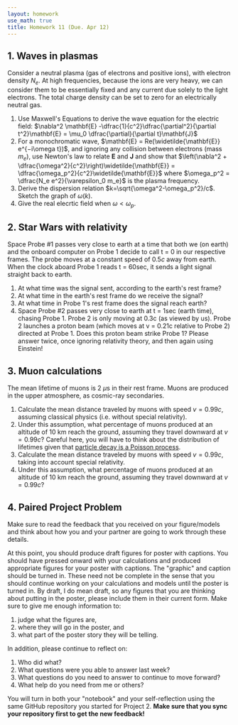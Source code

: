 ```yaml
---
layout: homework
use_math: true
title: Homework 11 (Due. Apr 12)
---
```


## 1. Waves in plasmas

Consider a neutral plasma (gas of electrons and positive ions), with electron
density $N_e$. At high frequencies, because the ions are very heavy, we can consider them to be essentially fixed and any current due solely to the light electrons. The total charge density can be set to zero for an electrically neutral gas.

1. Use Maxwell's Equations to derive the wave equation for the electric field: $\nabla^2 \mathbf{E} -\dfrac{1}{c^2}\dfrac{\partial^2}{\partial t^2}\mathbf{E} = \mu_0 \dfrac{\partial}{\partial t}\mathbf{J}$
2. For a monochromatic wave, $\mathbf{E} = Re(\widetilde{\mathbf{E}} e^{−i\omega t})$, and ignoring any collision between electrons (mass $m_e$), use Newton's law to relate $\mathbf{E}$ and $\mathbf{J}$ and show that $\left(\nabla^2 + \dfrac{\omega^2}{c^2}\right)\widetilde{\mathbf{E}} = \dfrac{\omega_p^2}{c^2}\widetilde{\mathbf{E}}$ where $\omega_p^2 = \dfrac{N_e e^2}{\varepsilon_0 m_e}$ is the plasma frequency.
3. Derive the dispersion relation $k=\sqrt{\omega^2-\omega_p^2}/c$. Sketch the graph of $\omega(k)$.
4. Give the real elecrtic field when $\omega < \omega_p$.

## 2. Star Wars with relativity

Space Probe #1 passes very close to earth at a time that both we (on earth) and the onboard computer on Probe 1 decide to call t = 0 in our respective frames. The probe moves at a constant speed of 0.5$c$ away from earth. When the clock aboard Probe 1 reads t = 60sec, it sends a light signal straight back to earth.

1. At what time was the signal sent, according to the earth's rest frame?
2. At what time in the earth's rest frame do we receive the signal?
3. At what time in Probe 1's rest frame does the signal reach earth?
4. Space Probe #2 passes very close to earth at t = 1sec (earth time), chasing Probe 1. Probe 2 is only moving at 0.3c (as viewed by us). Probe 2 launches a proton beam (which moves at v = 0.21c relative to Probe 2) directed at Probe 1. Does this proton beam strike Probe 1? Please answer twice, once ignoring relativity theory, and then again using Einstein!

## 3. Muon calculations

The mean lifetime of muons is 2 $\mu\text{s}$ in their rest frame. Muons are produced in the upper atmosphere, as cosmic-ray secondaries.

1. Calculate the mean distance traveled by muons with speed $v = 0.99c$, assuming classical physics (i.e. without special relativity).
2. Under this assumption, what percentage of muons produced at an altitude of 10 km reach the ground, assuming they travel downward at $v = 0.99c$? Careful here, you will have to think about the distribution of lifetimes given that [particle decay is a Poisson process](https://en.wikipedia.org/wiki/Particle_decay).
3. Calculate the mean distance traveled by muons with speed $v = 0.99c$, taking into account special relativity.
4. Under this assumption, what percentage of muons produced at an altitude of 10 km reach the ground, assuming they travel downward at $v = 0.99c$?

## 4. Paired Project Problem

Make sure to read the feedback that you received on your figure/models and think about how you and your partner are going to work through these details.

At this point, you should produce draft figures for poster with captions. You should have pressed onward with your calculations and produced appropriate figures for your poster with captions. The "graphic" and caption should be turned in. These need not be complete in the sense that you should continue working on your calculations and models until the poster is turned in. By draft, I do mean draft, so any figures that you are thinking about putting in the poster, please include them in their current form. Make sure to give me enough information to:

1. judge what the figures are,
2. where they will go in the poster, and
3. what part of the poster story they will be telling.

In addition, please continue to reflect on:

1. Who did what?
2. What questions were you able to answer last week?
3. What questions do you need to answer to continue to move forward?
4. What help do you need from me or others?

You will turn in both your "notebook" and your self-reflection using the same GitHub repository you started for Project 2. **Make sure that you sync your repository first to get the new feedback!**
